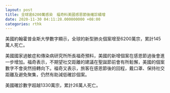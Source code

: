 ```yaml
---
layout: post
title: 全球逾6200萬感染　福奇料美國感恩節後確診續增
date: 2020-11-30 04:11:28.000000000 +08:00
categories: rthk
---
```


美國約翰霍普金斯大學數字顯示，全球的新型肺炎個案增至6200萬宗，累計145萬人死亡。

美國國家過敏症和傳染病研究所所長福奇預料，美國的新增個案在感恩節過後會進一步增加。福奇表示，不期望社交距離的建議在聖誕節前會有所鬆懈，美國的個案數字不會突然扭轉向下。福奇又表示，旅客在感恩節後的回程，戴口罩、保持社交距離及避免聚集，仍然有助減低確診個案。

美國確診數字超越1330萬宗，累計26萬人死亡。
